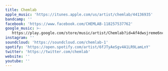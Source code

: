 ```yaml
---
title: Chemlab
apple_music: 'https://itunes.apple.com/us/artist/chemlab/44136935'
bandcamp: ''
facebook: 'https://www.facebook.com/CHEMLAB-118257537762'
google_music: >-
   https://play.google.com/store/music/artist/Chemlab?id=Af4dwsjreme6ncf6uasmo4wuxye
instagram: ''
soundcloud: 'https://soundcloud.com/chemlab-1'
spotify: 'https://open.spotify.com/artist/6fJTyAeSgv4A1LR9LamLnY'
twitter: 'https://twitter.com/chemlab'
website: ''
youtube: ''
---
```

